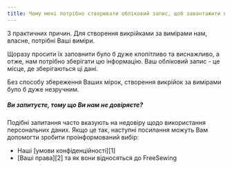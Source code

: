 ```yaml
---
title: Чому мені потрібно створювати обліковий запис, щоб завантажити викрійку за моїми мірками?
---
```


З практичних причин. Для створення викрійками за вимірами нам, власне, потрібні Ваші виміри.

Щоразу просити їх заповнити було б дуже клопітливо та виснажливо, а отже, нам потрібно зберігати цю інформацію. Ваш обліковий запис - це місце, де зберігаються ці дані.

Без способу збереження Ваших мірок, створення викрійок за вимірами було б дуже незручним.

<Note>

##### Ви запитуєте, тому що Ви нам не довіряєте?

Подібні запитання часто вказують на недовіру щодо використання персональних даних. Якщо це так, наступні посилання можуть Вам допомогти зробити проінформований вибір:

- Наші [умови конфіденційності][1]
- [Ваші права][2] та як вони відносяться до FreeSewing

</Note>

